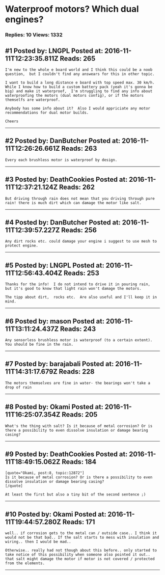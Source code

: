 # Waterproof motors? Which dual engines?

### Replies: 10 Views: 1332

## \#1 Posted by: LNGPL Posted at: 2016-11-11T12:23:35.811Z Reads: 265

```
I'm new to the whole e board world and I think this could be a noob question,  but I couldn't find any answears for this in other topic. 

I want to build a long distance e board with top speed max. 30 km/h.  While I know how to build a custom battery pack (yeah it's gonna be big) and make it waterproof,  I'm struggling to find any info about waterproofing the motors (dual motors config), or if the motors themselfs are waterproof. 

Anybody has some info about it?  Also I would appriciate any motor recommendations for dual motor builds. 

Cheers
```

---
## \#2 Posted by: DanButcher Posted at: 2016-11-11T12:26:26.661Z Reads: 263

```
Every each brushless motor is waterproof by design.
```

---
## \#3 Posted by: DeathCookies Posted at: 2016-11-11T12:37:21.124Z Reads: 262

```
But driving through rain does not mean that you driving through pure rain! there is much dirt which can damage the motor like salt.
```

---
## \#4 Posted by: DanButcher Posted at: 2016-11-11T12:39:57.227Z Reads: 256

```
Any dirt rocks etc. could damage your engine i suggest to use mesh to protect engine.
```

---
## \#5 Posted by: LNGPL Posted at: 2016-11-11T12:56:43.404Z Reads: 253

```
Thanks for the info!  I do not intend to drive it in pouring rain,  but it's good to know that light rain won't damage the motors. 

The tipp about dirt,  rocks etc.  Are also useful and I'll keep it in mind.
```

---
## \#6 Posted by: mason Posted at: 2016-11-11T13:11:24.437Z Reads: 243

```
Any sensorless brushless motor is waterproof (to a certain extent). You should be fine in the rain.
```

---
## \#7 Posted by: barajabali Posted at: 2016-11-11T14:31:17.679Z Reads: 228

```
The motors themselves are fine in water- the bearings won't take a drop of rain
```

---
## \#8 Posted by: Okami Posted at: 2016-11-11T16:25:07.354Z Reads: 205

```
What's the thing with salt? Is it because of metal corrosion? Or is there a possibility to even dissolve insulation or damage bearing casing?
```

---
## \#9 Posted by: DeathCookies Posted at: 2016-11-11T18:49:15.062Z Reads: 184

```
[quote="Okami, post:8, topic:12872"]
Is it because of metal corrosion? Or is there a possibility to even dissolve insulation or damage bearing casing?
[/quote]

At least the first but also a tiny bit of the second sentence ;)
```

---
## \#10 Posted by: Okami Posted at: 2016-11-11T19:44:57.280Z Reads: 171

```
well.. if corrosion gets to the metal can / outside case.. I think it would not be that bad.. If the salt starts to mess with insulation and wiring.. then I would be mad.. 

Otherwise.. really had not though about this before.. only started to take notice of this possibility when someone also pointed it out.. that salt might damage the motor if motor is not covered / protected from the elements.
```

---
